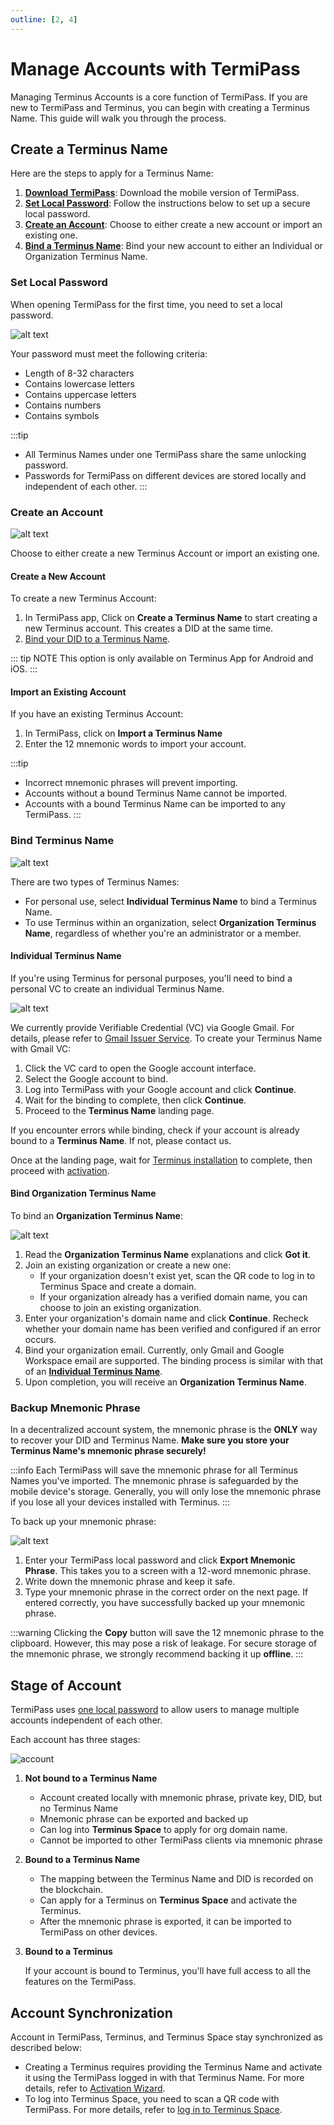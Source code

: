 ```yaml
---
outline: [2, 4]
---
```


# Manage Accounts with TermiPass

Managing Terminus Accounts is a core function of TermiPass. If you are new to TermiPass and Terminus, you can begin with creating a Terminus Name. This guide will walk you through the process.

## Create a Terminus Name

Here are the steps to apply for a Terminus Name:

1. [**Download TermiPass**](../overview.md#download-termipass): Download the mobile version of TermiPass.
2. [**Set Local Password**](#set-local-password): Follow the instructions below to set up a secure local password.
3. [**Create an Account**](#create-an-account): Choose to either create a new account or import an existing one.
4. [**Bind a Terminus Name**](#bind-terminus-name): Bind your new account to either an Individual or Organization Terminus Name.

### Set Local Password

When opening TermiPass for the first time, you need to set a local password.

![alt text](/images/how-to/termipass/setup_local_password.png)

Your password must meet the following criteria:

- Length of 8-32 characters
- Contains lowercase letters
- Contains uppercase letters
- Contains numbers
- Contains symbols

:::tip
- All Terminus Names under one TermiPass share the same unlocking password.
- Passwords for TermiPass on different devices are stored locally and independent of each other.
:::

### Create an Account

![alt text](/images/how-to/termipass/new_an_account.png)

Choose to either create a new Terminus Account or import an existing one. 

#### Create a New Account

To create a new Terminus Account:

1. In TermiPass app, Click on **Create a Terminus Name** to start creating a new Terminus account. This creates a DID at the same time.<br>
2. [Bind your DID to a Terminus Name](#bind-terminus-name.md).

::: tip NOTE
This option is only available on Terminus App for Android and iOS.
:::

#### Import an Existing Account

If you have an existing Terminus Account:

1. In TermiPass, click on **Import a Terminus Name**
2. Enter the 12 mnemonic words to import your account.

:::tip
- Incorrect mnemonic phrases will prevent importing.
- Accounts without a bound Terminus Name cannot be imported.
- Accounts with a bound Terminus Name can be imported to any TermiPass.
:::

### Bind Terminus Name

![alt text](/images/how-to/termipass/choose_terminus_name_type.png)

There are two types of Terminus Names:

- For personal use, select **Individual Terminus Name** to bind a Terminus Name.
- To use Terminus within an organization, select **Organization Terminus Name**, regardless of whether you're an administrator or a member.

#### Individual Terminus Name

If you're using Terminus for personal purposes, you'll need to bind a personal VC to create an individual Terminus Name.

![alt text](/images/how-to/termipass/individual_terminus_name.png)


We currently provide Verifiable Credential (VC) via Google Gmail. For details, please refer to [Gmail Issuer Service](../../../developer/contribute/snowinning/terminus-name.md#gmail-issuer-service). To create your Terminus Name with Gmail VC:

1. Click the VC card to open the Google account interface.
2. Select the Google account to bind. 
3. Log into TermiPass with your Google account and click **Continue**.
4. Wait for the binding to complete, then click **Continue**. 
5. Proceed to the **Terminus Name** landing page.

If you encounter errors while binding, check if your account is already bound to a **Terminus Name**. If not, please contact us.

Once at the landing page, wait for [Terminus installation](../../terminus/setup/install/) to complete, then proceed with [activation](../../terminus/setup/wizard.md).


#### Bind Organization Terminus Name

To bind an **Organization Terminus Name**:

![alt text](/images/how-to/termipass/organization_terminus_name.png)

1. Read the **Organization Terminus Name** explanations and click **Got it**.
2. Join an existing organization or create a new one:
   - If your organization doesn't exist yet, scan the QR code to log in to Terminus Space and create a domain.
   - If your organization already has a verified domain name, you can choose to join an existing organization.
3. Enter your organization's domain name and click **Continue**. Recheck whether your domain name has been verified and configured if an error occurs.   
4. Bind your organization email. Currently, only Gmail and Google Workspace email are supported. The binding process is similar with that of an [**Individual Terminus Name**](#individual-terminus-name).
5. Upon completion, you will receive an **Organization Terminus Name**.

### Backup Mnemonic Phrase

In a decentralized account system, the mnemonic phrase is the **ONLY** way to recover your DID and Terminus Name. **Make sure you store your Terminus Name's mnemonic phrase securely!**

:::info
Each TermiPass will save the mnemonic phrase for all Terminus Names you've imported. The mnemonic phrase is safeguarded by the mobile device's storage. Generally, you will only lose the mnemonic phrase if you lose all your devices installed with Terminus.
:::

To back up your mnemonic phrase:

![alt text](/images/how-to/termipass/mnemonic_phrase.png)

1. Enter your TermiPass local password and click **Export Mnemonic Phrase**. This takes you to a screen with a 12-word mnemonic phrase.
2. Write down the mnemonic phrase and keep it safe.
3. Type your mnemonic phrase in the correct order on the next page. If entered correctly, you have successfully backed up your mnemonic phrase.

:::warning
Clicking the **Copy** button will save the 12 mnemonic phrase to the clipboard. However, this may pose a risk of leakage. For secure storage of the mnemonic phrase, we strongly recommend backing it up **offline**.
:::

## Stage of Account

TermiPass uses [one local password](#setup-local-password.md) to allow users to manage multiple accounts independent of each other.

Each account has three stages:

![account](/images/how-to/termipass/account.png)

1. **Not bound to a Terminus Name**

   - Account created locally with mnemonic phrase, private key, DID, but no Terminus Name 
   - Mnemonic phrase can be exported and backed up
   - Can log into **Terminus Space** to apply for org domain name.
   - Cannot be imported to other TermiPass clients via mnemonic phrase

2. **Bound to a Terminus Name**
   
   - The mapping between the Terminus Name and DID is recorded on the blockchain.
   - Can apply for a Terminus on **Terminus Space** and activate the Terminus.
   - After the mnemonic phrase is exported, it can be imported to TermiPass on other devices. 
  
3. **Bound to a Terminus**

   If your account is bound to Terminus, you'll have full access to all the features on the TermiPass.

## Account Synchronization

Account in TermiPass, Terminus, and Terminus Space stay synchronized as described below:

- Creating a Terminus requires providing the Terminus Name and activate it using the TermiPass logged in with that Terminus Name. For more details, refer to [Activation Wizard](../../terminus/setup/wizard.md).
- To log into Terminus Space, you need to scan a QR code with TermiPass. For more details, refer to [log in to Terminus Space](../../space/account.md).
